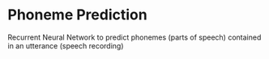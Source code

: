 # Phoneme Prediction
Recurrent Neural Network to predict phonemes (parts of speech) contained in an utterance (speech recording)
